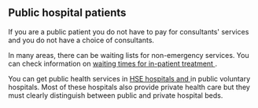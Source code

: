 ##  Public hospital patients

If you are a public patient you do not have to pay for consultants' services
and you do not have a choice of consultants.

In many areas, there can be waiting lists for non-emergency services. You can
check information on [ waiting times for in-patient treatment
](http://www.ntpf.ie/home/nwld.htm) .

You can get public health services in [ HSE hospitals and
](http://www.hse.ie/eng/services/list/3/acutehospitals/hospitals/) in public
voluntary hospitals. Most of these hospitals also provide private health care
but they must clearly distinguish between public and private hospital beds.
